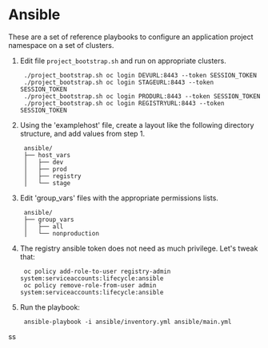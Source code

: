 # Ansible

These are a set of reference playbooks to configure an application project namespace on a set of clusters.

1. Edit file `project_bootstrap.sh` and run on appropriate clusters.

        ./project_bootstrap.sh oc login DEVURL:8443 --token SESSION_TOKEN
        ./project_bootstrap.sh oc login STAGEURL:8443 --token SESSION_TOKEN
        ./project_bootstrap.sh oc login PRODURL:8443 --token SESSION_TOKEN
        ./project_bootstrap.sh oc login REGISTRYURL:8443 --token SESSION_TOKEN
1. Using the 'examplehost' file, create a layout like the following directory structure, and add values from step 1.

        ansible/
        ├── host_vars
        │   ├── dev
        │   ├── prod
        │   ├── registry
        │   └── stage
1. Edit 'group_vars' files with the appropriate permissions lists.

        ansible/
        ├── group_vars
        │   ├── all
        │   └── nonproduction
1. The registry ansible token does not need as much privilege. Let's tweak that:

        oc policy add-role-to-user registry-admin system:serviceaccounts:lifecycle:ansible
        oc policy remove-role-from-user admin system:serviceaccounts:lifecycle:ansible
1. Run the playbook:

        ansible-playbook -i ansible/inventory.yml ansible/main.yml

ss

